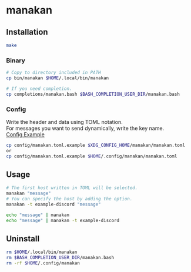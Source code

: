 # manakan

## Installation

```bash
make
```
### Binary

```bash
# Copy to directory included in PATH
cp bin/manakan $HOME/.local/bin/manakan

# If you need completion.
cp completions/manakan.bash $BASH_COMPLETION_USER_DIR/manakan.bash
```
### Config

Write the header and data using TOML notation.  
For messages you want to send dynamically, write the key name.  
[Config Example](https://github.com/recelsus/manakan/blob/master/config/manakan.toml.example)
```bash
cp config/manakan.toml.example $XDG_CONFIG_HOME/manakan/manakan.toml 
or
cp config/manakan.toml.example $HOME/.config/manakan/manakan.toml 
```

## Usage

```bash
# The first host written in TOML will be selected.
manakan "message"
# You can specify the host by adding the option.
manakan -t example-discord "message"

echo "message" | manakan 
echo "message" | manakan -t example-discord
```

## Uninstall
```bash
rm $HOME/.local/bin/manakan
rm $BASH_COMPLETION_USER_DIR/manakan.bash
rm -rf $HOME/.config/manakan
```
